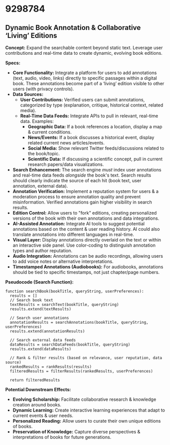 # 9298784

## Dynamic Book Annotation & Collaborative ‘Living’ Editions

**Concept:** Expand the searchable content beyond static text. Leverage user contributions and real-time data to create dynamic, evolving book editions.

**Specs:**

*   **Core Functionality:** Integrate a platform for users to add annotations (text, audio, video, links) directly to specific passages within a digital book. These annotations become part of a ‘living’ edition visible to other users (with privacy controls).
*   **Data Sources:**
    *   **User Contributions:** Verified users can submit annotations, categorized by type (explanation, critique, historical context, related media).
    *   **Real-Time Data Feeds:**  Integrate APIs to pull in relevant, real-time data. Examples:
        *   **Geographic Data:** If a book references a location, display a map & current conditions.
        *   **News/Events:**  If a book discusses a historical event, display related current news articles/events.
        *   **Social Media:** Show relevant Twitter feeds/discussions related to the book/topic.
        *   **Scientific Data:** If discussing a scientific concept, pull in current research papers/data visualizations.
*   **Search Enhancement:**  The search engine *must* index user annotations and real-time data feeds *alongside* the book's text. Search results should clearly indicate the source of each hit (book text, user annotation, external data).
*   **Annotation Verification:** Implement a reputation system for users & a moderation process to ensure annotation quality and prevent misinformation. Verified annotations gain higher visibility in search results.
*   **Edition Control:** Allow users to "fork" editions, creating personalized versions of the book with their own annotations and data integrations.
*   **AI-Assisted Annotation:** Integrate AI tools to suggest potential annotations based on the content & user reading history.  AI could also translate annotations into different languages in real-time.
*   **Visual Layer:**  Display annotations directly overlaid on the text or within an interactive side panel. Use color-coding to distinguish annotation types and author reputation.
*   **Audio Integration:** Annotations can be audio recordings, allowing users to add voice notes or alternative interpretations.
*   **Timestamped Annotations (Audiobooks):** For audiobooks, annotations should be tied to specific timestamps, not just chapter/page numbers.

**Pseudocode (Search Function):**

```
function searchBook(bookTitle, queryString, userPreferences):
  results = []
  // Search book text
  textResults = searchText(bookTitle, queryString)
  results.extend(textResults)

  // Search user annotations
  annotationResults = searchAnnotations(bookTitle, queryString, userPreferences)
  results.extend(annotationResults)

  // Search external data feeds
  dataResults = searchDataFeeds(bookTitle, queryString)
  results.extend(dataResults)

  // Rank & filter results (based on relevance, user reputation, data source)
  rankedResults = rankResults(results)
  filteredResults = filterResults(rankedResults, userPreferences)

  return filteredResults
```

**Potential Downstream Effects:**

*   **Evolving Scholarship:** Facilitate collaborative research & knowledge creation around books.
*   **Dynamic Learning:**  Create interactive learning experiences that adapt to current events & user needs.
*   **Personalized Reading:**  Allow users to curate their own unique editions of books.
*   **Preservation of Knowledge:** Capture diverse perspectives & interpretations of books for future generations.